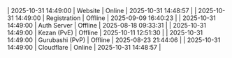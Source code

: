| 2025-10-31 14:49:00 | Website | Online | 2025-10-31 14:48:57 |
| 2025-10-31 14:49:00 | Registration | Offline | 2025-09-09 16:40:23 |
| 2025-10-31 14:49:00 | Auth Server | Offline | 2025-08-18 09:33:31 |
| 2025-10-31 14:49:00 | Kezan (PvE) | Offline | 2025-10-11 12:51:30 |
| 2025-10-31 14:49:00 | Gurubashi (PvP) | Offline | 2025-08-23 21:44:06 |
| 2025-10-31 14:49:00 | Cloudflare | Online | 2025-10-31 14:48:57 |
